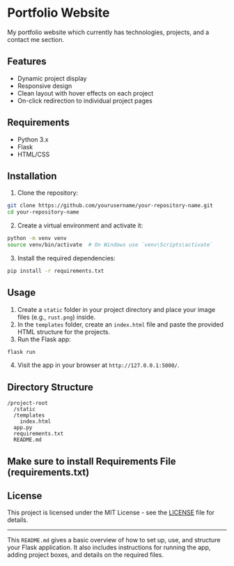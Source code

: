 # Portfolio Website

My portfolio website which currently has technologies, projects, and a contact me section.

## Features

- Dynamic project display
- Responsive design
- Clean layout with hover effects on each project
- On-click redirection to individual project pages

## Requirements

- Python 3.x
- Flask
- HTML/CSS

## Installation

1. Clone the repository:

```bash
git clone https://github.com/yourusername/your-repository-name.git
cd your-repository-name
```

2. Create a virtual environment and activate it:

```bash
python -m venv venv
source venv/bin/activate  # On Windows use `venv\Scripts\activate`
```

3. Install the required dependencies:

```bash
pip install -r requirements.txt
```

## Usage

1. Create a `static` folder in your project directory and place your image files (e.g., `rust.png`) inside.
2. In the `templates` folder, create an `index.html` file and paste the provided HTML structure for the projects.
3. Run the Flask app:

```bash
flask run
```

4. Visit the app in your browser at `http://127.0.0.1:5000/`.

## Directory Structure

```
/project-root
  /static
  /templates
    index.html
  app.py
  requirements.txt
  README.md
```

## Make sure to install Requirements File (requirements.txt)

## License

This project is licensed under the MIT License - see the [LICENSE](LICENSE) file for details.

---

This `README.md` gives a basic overview of how to set up, use, and structure your Flask application. It also includes instructions for running the app, adding project boxes, and details on the required files.